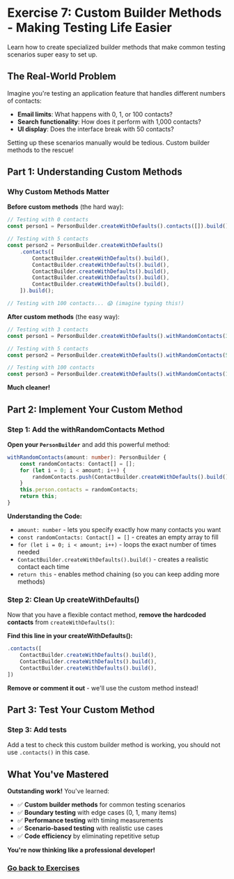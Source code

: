 # Exercise 7: Custom Builder Methods - Making Testing Life Easier

Learn how to create specialized builder methods that make common testing scenarios super easy to set up.

## The Real-World Problem
Imagine you're testing an application feature that handles different numbers of contacts:
- **Email limits**: What happens with 0, 1, or 100 contacts?
- **Search functionality**: How does it perform with 1,000 contacts?
- **UI display**: Does the interface break with 50 contacts?

Setting up these scenarios manually would be tedious. Custom builder methods to the rescue!

## Part 1: Understanding Custom Methods

### Why Custom Methods Matter
**Before custom methods** (the hard way):
```typescript
// Testing with 0 contacts
const person1 = PersonBuilder.createWithDefaults().contacts([]).build();

// Testing with 5 contacts
const person2 = PersonBuilder.createWithDefaults()
    .contacts([
        ContactBuilder.createWithDefaults().build(),
        ContactBuilder.createWithDefaults().build(),
        ContactBuilder.createWithDefaults().build(),
        ContactBuilder.createWithDefaults().build(),
        ContactBuilder.createWithDefaults().build(),
    ]).build();

// Testing with 100 contacts... 😱 (imagine typing this!)
```

**After custom methods** (the easy way):
```typescript
// Testing with 3 contacts
const person1 = PersonBuilder.createWithDefaults().withRandomContacts(3).build();

// Testing with 5 contacts
const person2 = PersonBuilder.createWithDefaults().withRandomContacts(5).build();

// Testing with 100 contacts
const person3 = PersonBuilder.createWithDefaults().withRandomContacts(100).build();
```

**Much cleaner!**

## Part 2: Implement Your Custom Method

### Step 1: Add the withRandomContacts Method
**Open your `PersonBuilder`** and add this powerful method:

```typescript
withRandomContacts(amount: number): PersonBuilder {
    const randomContacts: Contact[] = [];
    for (let i = 0; i < amount; i++) {
        randomContacts.push(ContactBuilder.createWithDefaults().build());
    }
    this.person.contacts = randomContacts;
    return this;
}
```

**Understanding the Code:**
- `amount: number` - lets you specify exactly how many contacts you want
- `const randomContacts: Contact[] = []` - creates an empty array to fill
- `for (let i = 0; i < amount; i++)` - loops the exact number of times needed
- `ContactBuilder.createWithDefaults().build()` - creates a realistic contact each time
- `return this` - enables method chaining (so you can keep adding more methods)

### Step 2: Clean Up createWithDefaults()
Now that you have a flexible contact method, **remove the hardcoded contacts** from `createWithDefaults()`:

**Find this line in your createWithDefaults():**
```typescript
.contacts([
    ContactBuilder.createWithDefaults().build(),
    ContactBuilder.createWithDefaults().build(),
    ContactBuilder.createWithDefaults().build(),
])
```

**Remove or comment it out** - we'll use the custom method instead!

## Part 3: Test Your Custom Method

### Step 3: Add tests
Add a test to check this custom builder method is working, you should not use `.contacts()` in this case.

## What You've Mastered

**Outstanding work!** You've learned:
- ✅ **Custom builder methods** for common testing scenarios
- ✅ **Boundary testing** with edge cases (0, 1, many items)
- ✅ **Performance testing** with timing measurements
- ✅ **Scenario-based testing** with realistic use cases
- ✅ **Code efficiency** by eliminating repetitive setup

**You're now thinking like a professional developer!**

### [Go back to Exercises](../README.md#exercises)